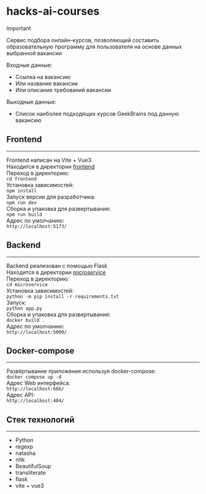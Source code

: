 # hacks-ai-courses

> [!IMPORTANT]
> Сервис подбора онлайн-курсов, позволяющий составить образовательную программу для пользователя на основе данных выбранной вакансии

Входные данные:
- Ссылка на вакансию
- Или название вакансии
- Или описание требований вакансии

Выходные данные:
- Список наиболее подходящих курсов GeekBrains под данную вакансию

## Frontend
---
Frontend написан на Vite + Vue3  
Находится в директории [frontend](https://github.com/obryadov111/hacks-ai-courses/tree/main/frontend/)  
Переход в директорию:  
`cd frontend`  
Установка зависимостей:  
`npm install`  
Запуск версии для разработчика:  
`npm run dev`  
Сборка и упаковка для развертывания:  
`npm run build`  
Адрес по умолчанию:  
`http://localhost:5173/`  

## Backend
---
Backend реализован с помощью Flask  
Находится в директории [microservice](https://github.com/obryadov111/hacks-ai-courses/tree/main/microservice/)  
Переход в директорию:  
`cd microservice`  
Установка зависимостей:  
`python -m pip install -r requirements.txt`  
Запуск:  
`python app.py`  
Сборка и упаковка для развертывания:  
`docker build .`  
Адрес по умолчанию:  
`http://localhost:5000/`  

## Docker-compose
---
Развёртывание приложения используя docker-compose:  
`docker compose up -d`  
Адрес Web интерфейса:  
`http://localhost:666/`  
Адрес API:  
`http://localhost:404/`  

## Стек технологий
---
 - Python
 - regexp
 - natasha
 - nltk
 - BeautifulSoup
 - transliterate
 - flask
 - vite + vue3